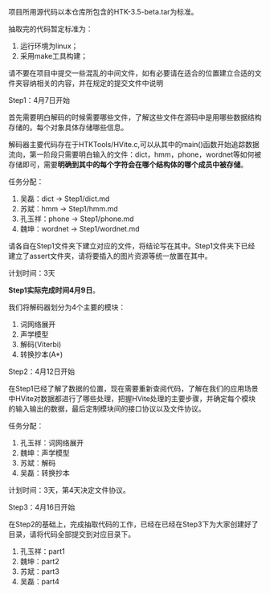 项目所用源代码以本仓库所包含的HTK-3.5-beta.tar为标准。

抽取完的代码暂定标准为：
1. 运行环境为linux；
2. 采用make工具构建；

请不要在项目中提交一些混乱的中间文件，如有必要请在适合的位置建立合适的文件夹容纳相关的内容，并在规定的提交文件中说明

Step1：4月7日开始

首先需要明白解码的时候需要哪些文件，了解这些文件在源码中是用哪些数据结构存储的。每个对象具体存储哪些信息。

解码器主要代码存在于HTKTools/HVite.c,可以从其中的main()函数开始追踪数据流向，第一阶段只需要明白输入的文件：dict，hmm，phone，wordnet等如何被存储即可，需要**明确到其中的每个字符会在哪个结构体的哪个成员中被存储**。

任务分配：
1. 吴磊：dict -> Step1/dict.md
2. 苏斌：hmm -> Step1/hmm.md
3. 孔玉祥：phone -> Step1/phone.md
4. 魏坤：wordnet -> Step1/wordnet.md

请各自在Step1文件夹下建立对应的文件，将结论写在其中。Step1文件夹下已经建立了assert文件夹，请将要插入的图片资源等统一放置在其中。

计划时间：3天

**Step1实际完成时间4月9日**。

我们将解码器划分为4个主要的模块：
1. 词网络展开
2. 声学模型
3. 解码(Viterbi)
4. 转换抄本(A*)

Step2：4月12日开始

在Step1已经了解了数据的位置，现在需要重新查阅代码，了解在我们的应用场景中HVite对数据都进行了哪些处理，把握HVite处理的主要步骤，并确定每个模块的输入输出的数据，最后定制模块间的接口协议以及文件协议。

任务分配：
1. 孔玉祥：词网络展开
2. 魏坤：声学模型
3. 苏斌：解码
4. 吴磊：转换抄本

计划时间：3天，第4天决定文件协议。

Step3：4月16日开始

在Step2的基础上，完成抽取代码的工作，已经在已经在Step3下为大家创建好了目录，请将代码全部提交到对应目录下。

1. 孔玉祥：part1
2. 魏坤：part2
3. 苏斌：part3
4. 吴磊：part4